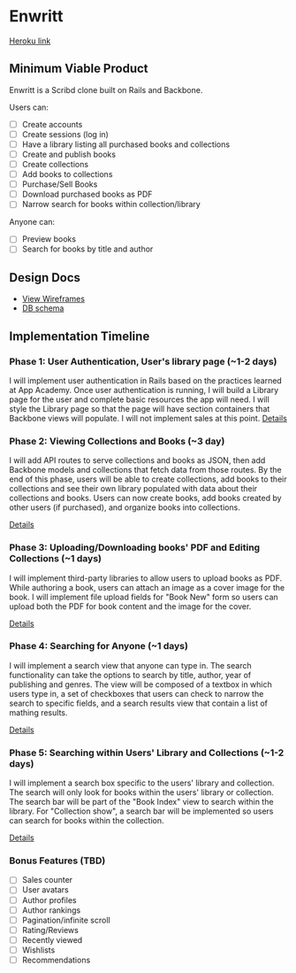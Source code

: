 # Enwritt

[Heroku link](http://enwritt.herokuapp.com)

## Minimum Viable Product
Enwritt is a Scribd clone built on Rails and Backbone.
<!-- This is a Markdown checklist. Use it to keep track of your progress! -->
Users can:
- [ ] Create accounts
- [ ] Create sessions (log in)
- [ ] Have a library listing all purchased books and collections
- [ ] Create and publish books
- [ ] Create collections
- [ ] Add books to collections
- [ ] Purchase/Sell Books
- [ ] Download purchased books as PDF
- [ ] Narrow search for books within collection/library

Anyone can:
- [ ] Preview books
- [ ] Search for books by title and author

## Design Docs
* [View Wireframes][views]
* [DB schema][schema]

[views]: ./docs/views.md
[schema]: ./docs/schema.md

## Implementation Timeline

### Phase 1: User Authentication, User's library page (~1-2 days)
I will implement user authentication in Rails based on the practices learned at
App Academy. Once user authentication is running, I will build a Library page
for the user and complete basic resources the app will need. I will style the
Library page so that the page will have section containers that Backbone views
will populate. I will not implement sales at this point.
[Details][phase-one]

### Phase 2: Viewing Collections and Books (~3 day)
I will add API routes to serve collections and books as JSON, then add Backbone
models and collections that fetch data from those routes. By the end of this
phase, users will be able to create collections, add books to their collections
and see their own library populated with data about their collections and
books. Users can now create books, add books created by other users (if
purchased), and organize books into collections.

[Details][phase-two]

### Phase 3: Uploading/Downloading books' PDF and Editing Collections (~1 days)
I will implement third-party libraries to allow users to upload books as PDF.
While authoring a book, users can attach an image as a cover image for the book.
I will implement file upload fields for "Book New" form so users can upload both
the PDF for book content and the image for the cover.

[Details][phase-three]

### Phase 4: Searching for Anyone (~1 days)
I will implement a search view that anyone can type in. The search functionality
can take the options to search by title, author, year of publishing and genres.
The view will be composed of a textbox in which users type in, a set of
checkboxes that users can check to narrow the search to specific fields, and a
search results view that contain a list of mathing results.  

[Details][phase-four]

### Phase 5: Searching within Users' Library and Collections (~1-2 days)
I will implement a search box specific to the users' library and collection. The
search will only look for books within the users' library or collection. The
search bar will be part of the "Book Index" view to search within the library.
For "Collection show", a search bar will be implemented so users can search for
books within the collection.

[Details][phase-five]

### Bonus Features (TBD)
- [ ] Sales counter
- [ ] User avatars
- [ ] Author profiles
- [ ] Author rankings
- [ ] Pagination/infinite scroll
- [ ] Rating/Reviews
- [ ] Recently viewed
- [ ] Wishlists
- [ ] Recommendations

[phase-one]: ./docs/phases/phase1.md
[phase-two]: ./docs/phases/phase2.md
[phase-three]: ./docs/phases/phase3.md
[phase-four]: ./docs/phases/phase4.md
[phase-five]: ./docs/phases/phase5.md
